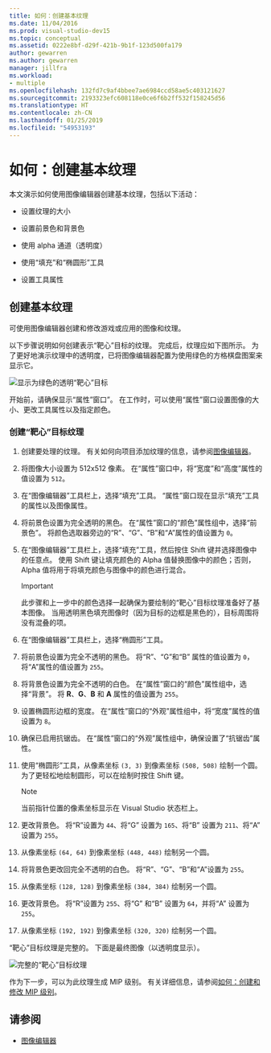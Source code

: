 ```yaml
---
title: 如何：创建基本纹理
ms.date: 11/04/2016
ms.prod: visual-studio-dev15
ms.topic: conceptual
ms.assetid: 0222e8bf-d29f-421b-9b1f-123d500fa179
author: gewarren
ms.author: gewarren
manager: jillfra
ms.workload:
- multiple
ms.openlocfilehash: 132fd7c9af4bbee7ae6984ccd58ae5c403121627
ms.sourcegitcommit: 2193323efc608118e0ce6f6b2ff532f158245d56
ms.translationtype: HT
ms.contentlocale: zh-CN
ms.lasthandoff: 01/25/2019
ms.locfileid: "54953193"
---
```

# <a name="how-to-create-a-basic-texture"></a>如何：创建基本纹理

本文演示如何使用图像编辑器创建基本纹理，包括以下活动：

- 设置纹理的大小

- 设置前景色和背景色

- 使用 alpha 通道（透明度）

- 使用“填充”和“椭圆形”工具

- 设置工具属性

## <a name="create-a-basic-texture"></a>创建基本纹理

可使用图像编辑器创建和修改游戏或应用的图像和纹理。

以下步骤说明如何创建表示“靶心”目标的纹理。 完成后，纹理应如下图所示。 为了更好地演示纹理中的透明度，已将图像编辑器配置为使用绿色的方格棋盘图案来显示它。

![显示为绿色的透明“靶心”目标](../designers/media/digit-bullseye-texture-in-editor.png)

开始前，请确保显示“属性”窗口”。 在工作时，可以使用“属性”窗口设置图像的大小、更改工具属性以及指定颜色。

### <a name="create-a-bullseye-target-texture"></a>创建“靶心”目标纹理

1. 创建要处理的纹理。 有关如何向项目添加纹理的信息，请参阅[图像编辑器](../designers/image-editor.md#get-started)。

2. 将图像大小设置为 512x512 像素。 在“属性”窗口中，将“宽度”和“高度”属性的值设置为 `512`。

3. 在“图像编辑器”工具栏上，选择“填充”工具。 “属性”窗口现在显示“填充”工具的属性以及图像属性。

4. 将前景色设置为完全透明的黑色。 在“属性”窗口的“颜色”属性组中，选择“前景色”。 将颜色选取器旁边的“R”、“G”、“B”和“A”属性的值设置为 `0`。

5. 在“图像编辑器”工具栏上，选择“填充”工具，然后按住 Shift 键并选择图像中的任意点。 使用 Shift 键让填充颜色的 Alpha 值替换图像中的颜色；否则，Alpha 值将用于将填充颜色与图像中的颜色进行混合。

    > [!IMPORTANT]
    > 此步骤和上一步中的颜色选择一起确保为要绘制的“靶心”目标纹理准备好了基本图像。 当用透明黑色填充图像时（因为目标的边框是黑色的），目标周围将没有混叠的项。

6. 在“图像编辑器”工具栏上，选择“椭圆形”工具。

7. 将前景色设置为完全不透明的黑色。 将“R”、“G”和“B” 属性的值设置为 `0`，将“A”属性的值设置为 `255`。

8. 将背景色设置为完全不透明的白色。 在“属性”窗口的“颜色”属性组中，选择“背景”。 将 **R**、**G**、**B** 和 **A** 属性的值设置为 `255`。

9. 设置椭圆形边框的宽度。 在“属性”窗口的“外观”属性组中，将“宽度”属性的值设置为 `8`。

10. 确保已启用抗锯齿。 在“属性”窗口的“外观”属性组中，确保设置了“抗锯齿”属性。

11. 使用“椭圆形”工具，从像素坐标 `(3, 3)` 到像素坐标 `(508, 508)` 绘制一个圆。 为了更轻松地绘制圆形，可以在绘制时按住 Shift 键。

    > [!NOTE]
    > 当前指针位置的像素坐标显示在 Visual Studio 状态栏上。

12. 更改背景色。 将“R”设置为 `44`、将“G” 设置为 `165`、将“B” 设置为 `211`、将“A” 设置为 `255`。

13. 从像素坐标 `(64, 64)` 到像素坐标 `(448, 448)` 绘制另一个圆。

14. 将背景色更改回完全不透明的白色。 将“R”、“G”、“B”和“A”设置为 `255`。

15. 从像素坐标 `(128, 128)` 到像素坐标 `(384, 384)` 绘制另一个圆。

16. 更改背景色。 将“R”设置为 `255`、将“G” 和“B” 设置为 `64`，并将“A” 设置为 `255`。

17. 从像素坐标 `(192, 192)` 到像素坐标 `(320, 320)` 绘制另一个圆。

“靶心”目标纹理是完整的。 下面是最终图像（以透明度显示）。

![完整的“靶心”目标纹理](../designers/media/gfx_image_demo_bullseye.png)

作为下一步，可以为此纹理生成 MIP 级别。 有关详细信息，请参阅[如何：创建和修改 MIP 级别](../designers/how-to-create-and-modify-mip-levels.md)。

## <a name="see-also"></a>请参阅

- [图像编辑器](../designers/image-editor.md)